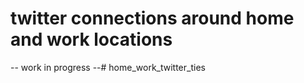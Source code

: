 # twitter connections around home and work locations

-- work in progress --# home_work_twitter_ties
